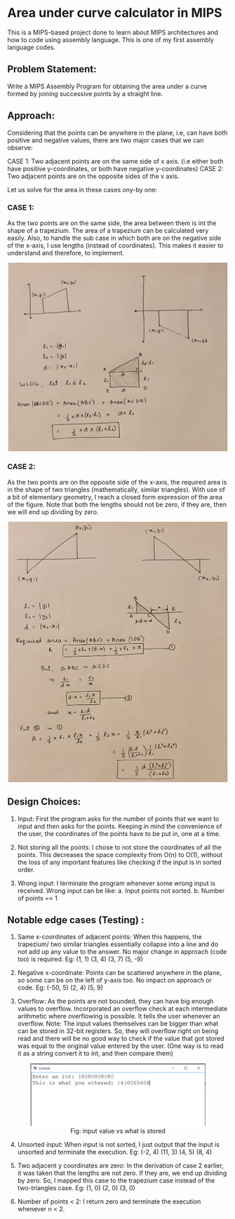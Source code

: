 # Area under curve calculator in MIPS

This is a MIPS-based project done to learn about MIPS architectures and how to code using assembly language. This is one of my first assembly language codes.

## Problem Statement:

Write a MIPS Assembly Program for obtaining the area under a curve formed by joining successive points by a straight line.

## Approach:

Considering that the points can be anywhere in the plane, i.e, can have both positive and negative values, there are two major cases that we can observe:

CASE 1: Two adjacent points are on the same side of x axis. (i.e either both have positive y-coordinates, or both have negative y-coordinates)
CASE 2: Two adjacent points are on the opposite sides of the x axis.

Let us solve for the area in these cases ony-by one:
### CASE 1:
As the two points are on the same side, the area between them is int the shape of a trapezium. The area of a trapezium can be calculated very easily. Also, to handle the sub case in which both are on the negative side of the x-axis, I use lengths (instead of coordinates). This makes it easier to understand and therefore, to implement.

<p align="center">
  <img src="img/case1.png" width="500"/><br>
</p>

### CASE 2:
As the two points are on the opposite side of the x-axis, the required area is in the shape of two triangles (mathematically, similar triangles). With use of a bit of elementary geometry, I reach a closed form expression of the area of the figure.
Note that both the lengths should not be zero, if they are, then we will end up dividing by zero.

<p align="center">
  <img src="img/case2.png" width="500"/><br>
</p>

## Design Choices:

1. Input: First the program asks for the number of points that we want to input and then asks for the points. Keeping in mind the convenience of the user, the coordinates of the points have to be put in, one at a time.

2. Not storing all the points: I chose to not store the coordinates of all the points. This decreases the space complexity from O(n) to O(1), without the loss of any important features like checking if the input is in sorted order.

3. Wrong input: I terminate the program whenever some wrong input is received. Wrong input can be like:
a. Input points not sorted.
b. Number of points =< 1


## Notable edge cases (Testing) :

1. Same x-coordinates of adjacent points: When this happens, the trapezium/ two similar triangles essentially collapse into a line and do not add up any value to the answer. No major change in approach (code too) is required. Eg: (1, 1) (3, 4) (3, 7) (5, -9)

2. Negative x-coordinate: Points can be scattered anywhere in the plane, so some can be on the left of y-axis too. No impact on approach or code. Eg: (-50, 5) (2, 4) (5, 9)

3. Overflow: As the points are not bounded, they can have big enough values to overflow. Incorporated an overflow check at each intermediate arithmetic where
overflowing is possible. It tells the user whenever an overflow.
Note: The input values themselves can be bigger than what can be stored in 32-bit registers. So, they will overflow right on being read and there will be no good way to check if the value that got stored was equal to the original value entered by the
user. (One way is to read it as a string convert it to int, and then compare them)

<p align="center">
  <img src="img/overflow.png" width="400"/><br>
  Fig: input value vs what is stored
</p>

4. Unsorted input: When input is not sorted, I just output that the input is unsorted and terminate the execution. Eg: (-2, 4) (11, 3) (4, 5) (8, 4)

5. Two adjacent y coordinates are zero: In the derivation of case 2 earlier, it was taken that the lengths are not zero. If they are, we end up dividing by zero. So, I mapped this case to the trapezium case instead of the two-triangles case. Eg: (1, 0) (2, 0) (3, 0)

6. Number of points < 2: I return zero and terminate the execution whenever n < 2.
